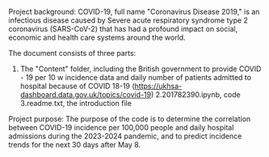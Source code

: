 Project background:
COVID-19, full name "Coronavirus Disease 2019," is an infectious disease caused by Severe acute respiratory syndrome type 2 coronavirus (SARS-CoV-2) that has had a profound impact on social, economic and health care systems around the world.

The document consists of three parts:
1. The "Content" folder, including the British government to provide COVID - 19 per 10 w incidence data and daily number of patients admitted to hospital because of COVID 18-19 (https://ukhsa-dashboard.data.gov.uk/topics/covid-19)
2.201782390.ipynb, code
3.readme.txt, the introduction file

Project purpose:
The purpose of the code is to determine the correlation between COVID-19 incidence per 100,000 people and daily hospital admissions during the 2023-2024 pandemic, and to predict incidence trends for the next 30 days after May 8.
